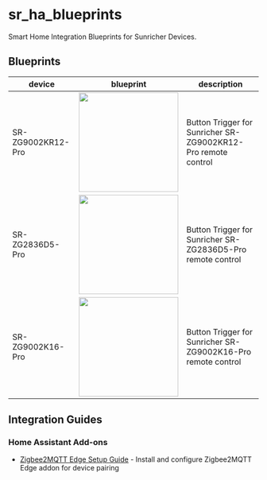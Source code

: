 # sr_ha_blueprints

Smart Home Integration Blueprints for Sunricher Devices.

## Blueprints

| device | blueprint | description |
|--------|-----------|-------------|
| SR-ZG9002KR12-Pro | <a href="https://my.home-assistant.io/redirect/blueprint_import/?blueprint_url=https%3A%2F%2Fraw.githubusercontent.com%2Fmaginawin%2Fsr_ha_blueprints%2Frefs%2Fheads%2Fmain%2Fblueprints%2FSR-ZG9002KR12-Pro%2Fbutton-trigger.yaml"><img src="https://my.home-assistant.io/badges/blueprint_import.svg" width="200"></a> | Button Trigger for Sunricher SR-ZG9002KR12-Pro remote control |
| SR-ZG2836D5-Pro | <a href="https://my.home-assistant.io/redirect/blueprint_import/?blueprint_url=https%3A%2F%2Fraw.githubusercontent.com%2Fmaginawin%2Fsr_ha_blueprints%2Frefs%2Fheads%2Fmain%2Fblueprints%2FSR-ZG2836D5-Pro%2Fbutton-trigger.yaml"><img src="https://my.home-assistant.io/badges/blueprint_import.svg" width="200"></a> | Button Trigger for Sunricher SR-ZG2836D5-Pro remote control |
| SR-ZG9002K16-Pro | <a href="https://my.home-assistant.io/redirect/blueprint_import/?blueprint_url=https%3A%2F%2Fraw.githubusercontent.com%2Fmaginawin%2Fsr_ha_blueprints%2Frefs%2Fheads%2Fmain%2Fblueprints%2FSR-ZG9002K16-Pro%2Fbutton-trigger.yaml"><img src="https://my.home-assistant.io/badges/blueprint_import.svg" width="200"></a> | Button Trigger for Sunricher SR-ZG9002K16-Pro remote control |

## Integration Guides

### Home Assistant Add-ons

- [Zigbee2MQTT Edge Setup Guide](docs/zigbee2mqtt-edge-setup-guide.md) - Install and configure Zigbee2MQTT Edge addon for device pairing
